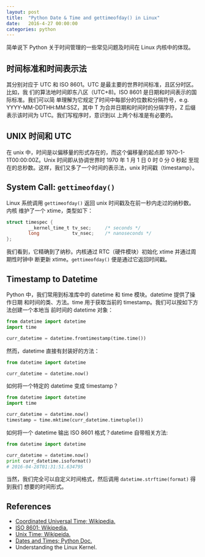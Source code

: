 ```yaml
---
layout: post
title:  "Python Date & Time and gettimeofday() in Linux"
date:   2016-4-27 00:00:00
categories: python
---
```


简单说下 Python 关于时间管理的一些常见问题及时间在 Linux 内核中的体现。


## 时间标准和时间表示法
其分别对应于 UTC 和 ISO 8601。UTC 是最主要的世界时间标准，且区分时区。比如，我
们的算法地时间即东八区（UTC+8)。ISO 8601 是日期和时间表示的国际标准。我们可以简
单理解为它规定了时间中每部分的位数和分隔符号，e.g. YYYY-MM-DDTHH:MM:SSZ，其中
T 为合并日期和时间时的分隔字符，Z 后缀表示该时间为 UTC。我们写程序时，意识到以
上两个标准是有必要的。


## UNIX 时间和 UTC
在 unix 中，时间是以偏移量的形式存在的，而这个偏移量的起点即
1970-1-1T00:00:00Z。Unix 时间即从协调世界时 1970 年 1 月 1 日 0 时 0 分 0 秒起
至现在的总秒数。这样，我们又多了一个时间的表示法，unix 时间戳（timestamp）。


## System Call: `gettimeofday()`
Linux 系统调用 `gettimeofday()` 返回 unix 时间戳及在前一秒内走过的纳秒数。内核
维护了一个 xtime，类型如下：

~~~c
struct timespec {
        __kernel_time_t tv_sec;     /* seconds */
        long            tv_nsec;    /* nanoseconds */
};

~~~

我们看到，它精确到了纳秒。内核通过 RTC（硬件模块）初始化 xtime 并通过周期性时钟中
断更新 xtime。`gettimeofday()` 便是通过它返回时间戳。


## Timestamp to Datetime
Python 中，我们常用到标准库中的 datetime 和 time 模块。datetime 提供了操作日期
和时间的类、方法。time 用于获取当前的 timestamp。我们可以按如下方法创建一个本地当
前时间的 datetime 对象：

~~~python
from datetime import datetime
import time

curr_datetime = datetime.fromtimestamp(time.time())
~~~

然而，datetime 直接有封装好的方法：

~~~python
from datetime import datetime

curr_datetime = datetime.now()
~~~

如何将一个特定的 datetime 变成 timestamp？

~~~python
from datetime import datetime
import time

curr_datetime = datetime.now()
timestamp = time.mktime(curr_datetime.timetuple())
~~~

如何将一个 datetime 输出 ISO 8601 格式？datetime 自带相关方法:

~~~python
from datetime import datetime

curr_datetime = datetime.now()
print curr_datetime.isoformat()
# 2016-04-28T01:31:51.634795
~~~

当然，我们完全可以自定义时间格式，然后调用 `datetime.strftime(format)` 得到我们
想要的时间形式。


## References
- [Coordinated Universal Time; Wikipedia.](https://en.wikipedia.org/wiki/Coordinated_Universal_Tim://en.wikipedia.org/wiki/Coordinated_Universal_Time)
- [ISO 8601; Wikipedia.](https://zh.wikipedia.org/wiki/ISO_8601)
- [Unix Time; Wikipeida.](https://en.wikipedia.org/wiki/Unix_time)
- [Dates and Times; Python Doc.](https://docs.python.org/2/tutorial/stdlib.html#dates-and-times)
- Understanding the Linux Kernel.

